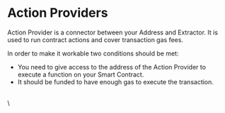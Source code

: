 # Action Providers

Action Provider is a connector between your Address and Extractor. It is used to run contract actions and cover transaction gas fees.

In order to make it workable two conditions should be met:

* You need to give access to the address of the Action Provider to execute a function on your Smart Contract.
* It should be funded to have enough gas to execute the transaction.

\
\
